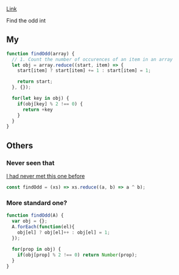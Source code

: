 [Link](https://www.codewars.com/kata/54da5a58ea159efa38000836)

Find the odd int

## My

```js
function findOdd(array) {
  // 1. Count the number of occurences of an item in an array
  let obj = array.reduce((start, item) => {
    start[item] ? start[item] += 1 : start[item] = 1;

    return start;
  }, {});

  for(let key in obj) {
    if(obj[key] % 2 !== 0) {
      return +key
    }
  }
}
```

## Others

### Never seen that

[I had never met this one before](https://stackoverflow.com/questions/3618340/javascript-what-does-the-caret-operator-do)
```js
const findOdd = (xs) => xs.reduce((a, b) => a ^ b);
```

### More standard one?

```js
function findOdd(A) {
  var obj = {};
  A.forEach(function(el){
    obj[el] ? obj[el]++ : obj[el] = 1;
  });
  
  for(prop in obj) {
    if(obj[prop] % 2 !== 0) return Number(prop);
  }
}
```